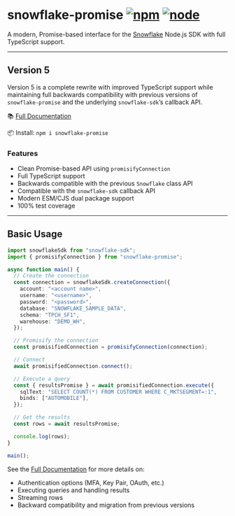 # snowflake-promise [![npm](https://img.shields.io/npm/v/snowflake-promise.svg)](https://www.npmjs.com/package/snowflake-promise) [![node](https://img.shields.io/node/v/snowflake-promise.svg)](https://www.npmjs.com/package/snowflake-promise)

A modern, Promise-based interface for the [Snowflake](https://www.snowflake.net/) Node.js SDK with full TypeScript support.

---

## Version 5

Version 5 is a complete rewrite with improved TypeScript support while maintaining full backwards compatibility with previous versions of `snowflake-promise` and the underlying `snowflake-sdk`’s callback API.

📚 [Full Documentation](https://natesilva.github.io/snowflake-promise/docs/)

📦 Install: `npm i snowflake-promise`

### Features

- Clean Promise-based API using `promisifyConnection`
- Full TypeScript support
- Backwards compatible with the previous `Snowflake` class API
- Compatible with the `snowflake-sdk` callback API
- Modern ESM/CJS dual package support
- 100% test coverage

---

## Basic Usage

```typescript
import snowflakeSdk from "snowflake-sdk";
import { promisifyConnection } from "snowflake-promise";

async function main() {
  // Create the connection
  const connection = snowflakeSdk.createConnection({
    account: "<account name>",
    username: "<username>",
    password: "<password>",
    database: "SNOWFLAKE_SAMPLE_DATA",
    schema: "TPCH_SF1",
    warehouse: "DEMO_WH",
  });

  // Promisify the connection
  const promisifiedConnection = promisifyConnection(connection);

  // Connect
  await promisifiedConnection.connect();

  // Execute a query
  const { resultsPromise } = await promisifiedConnection.execute({
    sqlText: "SELECT COUNT(*) FROM CUSTOMER WHERE C_MKTSEGMENT=:1",
    binds: ["AUTOMOBILE"],
  });

  // Get the results
  const rows = await resultsPromise;

  console.log(rows);
}

main();
```

See the [Full Documentation](https://natesilva.github.io/snowflake-promise/docs/) for more details on:

- Authentication options (MFA, Key Pair, OAuth, etc.)
- Executing queries and handling results
- Streaming rows
- Backward compatibility and migration from previous versions
